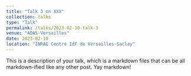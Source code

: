 ```yaml
---
title: "Talk 3 on XXX"
collection: talks
type: "Talk"
permalink: /talks/2023-02-10-talk-3
venue: "ADAS-Versailles"
date: 2023-02-10
location: "INRAE Centre IdF de Versailles-Saclay"
---
```


This is a description of your talk, which is a markdown files that can be all markdown-ified like any other post. Yay markdown!
